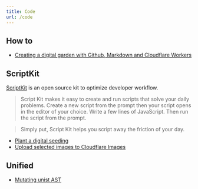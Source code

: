 ```yaml
---
title: Code
url: /code
---
```


## How to

- [Creating a digital garden with Github, Markdown and Cloudflare Workers](creating-a-digital-garden-with-github-markdown-and-cloudflare-workers)

## ScriptKit

[ScriptKit](https://www.scriptkit.com/) is an open source kit to optimize developer workflow.

> Script Kit makes it easy to create and run scripts that solve your daily problems. Create a new script from the prompt then your script opens in the editor of your choice. Write a few lines of JavaScript. Then run the script from the prompt.

> Simply put, Script Kit helps you script away the friction of your day.

- [Plant a digital seeding](scriptkit-script-to-plant-a-digital-seedling)
- [Upload selected images to Cloudflare Images](scriptkit-script-to-upload-images-to-cloudflare-images)

## Unified

- [Mutating unist AST](mutating-unist-ast)
